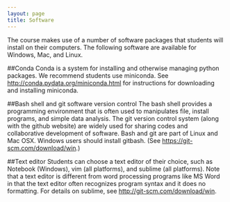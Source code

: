 ```yaml
---
layout: page
title: Software
---
```


The course makes use of a number of software packages that students
will install on their computers.
The following software are available for Windows, Mac, and Linux.

##Conda
Conda is a system for installing and otherwise managing python packages.
We recommend students use miniconda.
See http://conda.pydata.org/miniconda.html
for instructions for downloading and installing miniconda.

##Bash shell and git software version control
The bash shell provides a programming environment that 
is often used to manipulates file, install programs, and
simple data analysis.
The git version control system (along with the github website)
are widely used for sharing codes and collaborative development
of software.
Bash and git are part of Linux and Mac OSX.
Windows users should install gitbash. (See https://git-scm.com/download/win.)

##Text editor
Students can choose a text editor of their choice, such as
Notebook (Windows), vim (all platforms), and sublime (all platforms).
Note that a text editor is different from word processing programs
like MS Word in that the text editor often recognizes
program syntax and it does no formatting.
For details on sublime, see 
http://git-scm.com/download/win.
